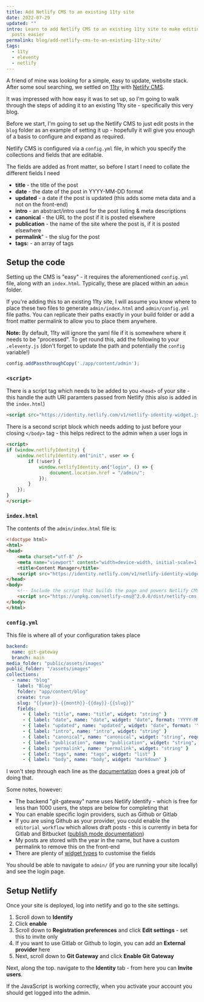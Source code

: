 ```yaml
---
title: Add Netlify CMS to an existing 11ty site
date: 2022-07-29
updated: ""
intro: Learn to add Netlify CMS to an existing 11ty site to make editing your
  posts easier
permalink: blog/add-netlify-cms-to-an-existing-11ty-site/
tags:
  - 11ty
  - eleventy
  - netlify
---
```



A friend of mine was looking for a simple, easy to update, website stack. After some soul searching, we settled on [11ty](https://www.11ty.dev/) with [Netlify CMS](https://www.netlifycms.org/).

It was impressed with how easy it was to set up, so I'm going to walk through the steps of adding it to an existing 11ty site - specifically this very blog.

Before we start, I'm going to set up the Netlify CMS to just edit posts in the `blog` folder as an example of setting it up - hopefully it will give you enough of a basis to configure and expand as required.

Netlify CMS is configured via a `config.yml` file, in which you specify the collections and fields that are editable.

The fields are added as front matter, so before I start I need to collate the different fields I need

- **title** - the title of the post
- **date** - the date of the post in YYYY-MM-DD format
- **updated** - a date if the post is updated (this adds some meta data and a not on the front-end)
- **intro** - an abstract/intro used for the post listing & meta descriptions
- **canonical** - the URL to the post if it is posted elsewhere
- **publication** - the name of the site where the post is, if it is posted elsewhere
- **permalink**" - the slug for the post
- **tags:** - an array of tags

## Setup the code

Setting up the CMS is "easy" - it requires the aforementioned `config.yml` file, along with an `index.html`. Typically, these are placed within an `admin` folder.

If you're adding this to an existing 11ty site, I will assume you know where to place these two files to generate `admin/index.html` and `admin/config.yml` file paths. You can replicate their paths exactly in your build folder or add a front matter permalink to allow you to place them anywhere.

**Note:** By default, 11ty will ignore the yaml file if it is somewhere where it needs to be "processed". To get round this, add the following to your `.eleventy.js` (don't forget to update the path and potentially the `config` variable!)

```js
config.addPassthroughCopy('./app/content/admin');
```

### `<script>`

There is a script tag which needs to be added to you `<head>` of your site - this handle the auth URl paramters passed from Netlify (this also is added in the `index.html`)

```html
<script src="https://identity.netlify.com/v1/netlify-identity-widget.js"></script>
```

There is a second script block which needs adding to just before your closing `</body>` tag - this helps redirect to the admin when a user logs in

```html
<script>
if (window.netlifyIdentity) {
	window.netlifyIdentity.on("init", user => {
		if (!user) {
			window.netlifyIdentity.on("login", () => {
				document.location.href = "/admin/";
			});
		}
	});
}
</script>
```


### `index.html`

The contents of the `admin/index.html` file is:

```html
<!doctype html>
<html>
<head>
	<meta charset="utf-8" />
	<meta name="viewport" content="width=device-width, initial-scale=1.0" />
	<title>Content Manager</title>
	<script src="https://identity.netlify.com/v1/netlify-identity-widget.js"></script>
</head>
<body>
	<!-- Include the script that builds the page and powers Netlify CMS -->
	<script src="https://unpkg.com/netlify-cms@^2.0.0/dist/netlify-cms.js"></script>
</body>
</html>
```

### `config.yml`

This file is where all of your configuration takes place

```yaml
backend:
  name: git-gateway
  branch: main
media_folder: "public/assets/images"
public_folder: "/assets/images"
collections:
  - name: "blog"
    label: "Blog"
    folder: "app/content/blog"
    create: true
    slug: "{{year}}-{{month}}-{{day}}-{{slug}}"
    fields:
      - { label: "title", name: "title", widget: "string" }
      - { label: "date", name: "date", widget: "date", format: 'YYYY-MM-DD' }
      - { label: "updated", name: "updated", widget: "date", format: 'YYYY-MM-DD', required: false}
      - { label: "intro", name: "intro", widget: "string" }
      - { label: "canonical", name: "canonical", widget: "string", required: false }
      - { label: "publication", name: "publication", widget: "string", required: false }
      - { label: "permalink", name: "permalink", widget: "string" }
      - { label: "tags", name: "tags", widget: "list" }
      - { label: "body", name: "body", widget: "markdown" }
```

I won't step through each line as the [documentation](https://www.netlifycms.org/docs/intro/) does a great job of doing that.

Some notes, however:

- The backend "git-gateway" name uses Netlify Identify - which is free for less than 1000 users, the steps are below for completing that
- You can enable specific login providers, such as Github or Gitlab
- If you are using Github as your provider, you could enable the `editorial_workflow` which allows draft posts - this is currently in beta for Gitlab and Bitbucket ([publish mode documentation](https://www.netlifycms.org/docs/configuration-options/#publish-mode))
- My posts are stored with the year in the name, but have a custom permalink to remove this on the front-end
- There are plenty of [widget types](https://www.netlifycms.org/docs/widgets/) to customise the fields

You should be able to navigate to `admin/` (if you are running your site locally) and see the login page.

## Setup Netlify

Once your site is deployed, log into netlify and go to the site settings.

1. Scroll down to **Identify**
2. Click **enable**
3. Scroll down to **Registration preferences** and click **Edit settings** - set this to invite only
4. If you want to use Gitlab or Github to login, you can add an **External provider** here
5. Next, scroll down to **Git Gateway** and click **Enable Git Gateway**

Next, along the top. navigate to the **Identity** tab - from here you can **Invite users**.

If the JavaScript is working correctly, when you activate your account you should get logged into the admin.
